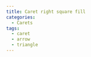 ```yaml
---
title: Caret right square fill
categories:
  - Carets
tags:
  - caret
  - arrow
  - triangle
---
```

